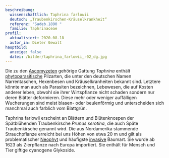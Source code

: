```yaml
---
beschreibung:
  wissenschaftlich: Taphrina farlowii
  deutsch: „Traubenkirschen-Kräuselkrankheit“
  referenz: "Sadeb.1890 "
  familie: Taphrinaceae
profil:
  aktualisiert: 2020-08-18
  autor_in: Dieter Gewalt
hauptbild:
  anzeige: false
  datei: /bilder/taphrina_farlowii_-02_dg.jpg
---
```

Die zu den [Ascomyzeten](Ascomyzeten "Glossar") gehörige Gattung *Taphrina* enthält [phytoparasitische](Phytoparasiten "Glossar") Pilzarten, die unter den deutschen Namen Narrentaschen, Hexenbesen und Kräuselkranheiten bekannt sind. Letztere könnte man auch als Parasiten bezeichnen, Lebewesen, die auf Kosten anderer leben, obwohl sie ihrer Wirtspflanze nicht schaden sondern nur deren Blätter deformieren. Diese mehr oder weniger auffälligen Wucherungen sind meist blasen- oder beulenförmig und unterscheiden sich manchmal auch farblich vom Blattgrün.

Taphrina farlowii erscheint an Blättern und Blütenknospen der Spätblühenden Traubenkirsche *Prunus serotina*, die auch Späte Traubenkirsche genannt wird. Die aus Nordamerika stammende Strauchpflanze erreicht bei uns Höhen von etwa 20 m und gilt als problematischer [Neophyt](Neophyt "Glossar") und häufigste [invasive](invasiv "Glossar") Baumart. Sie wurde ab 1623 als Zierpflanze nach Europa importiert. Sie enthält für Mensch und Tier giftige cyanogene Glykoside.
